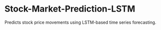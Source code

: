 # Stock-Market-Prediction-LSTM
Predicts stock price movements using LSTM-based time series forecasting.
